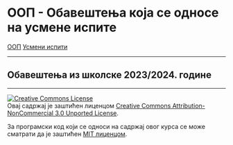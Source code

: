# ООП - Обавештења која се односе на усмене испите

[ООП](../../README.md) [Усмени испити](../README.md)

---

## Обавештења из школске 2023/2024. године

---

<!--
---

## Обавештења из школске 2021/2022. године

---

26.09.2022

### Септембар 2 - термин усменог дела испита

Усмени део испита ће бити организован 28.09.2022. у Св. Николе са почетком у 17 сати. На том месту и у то време ће професор са присутним студентима договорити још тачно један
додатни термин усменог дела испита. Ако неко од студената не може да присуствујe договору, може да пошаље свог представника да га заступа и на тај начин обезбеди додатни термин који
се не поклапа са другим испитима.

---

01.09.2022

### Септембар 1 - термин усменог дела испита

Усмени део испита ће бити организован 07.09.2022. у Св. Николе са почетком у 15 сати. На том месту и у то време ће професор са присутним студентима договорити још тачно један
додатни термин усменог дела испита. Ако неко од студената не може да присуствуј договору, може да пошаље свог представника да га заступа и на тај начин обезбеди додатни термин који
се не поклапа са другим испитима.

---

30.07.2022

### Јуни 2 - термин усменог дела испита

Усмени део испита ће бити организован 05.08.2022. у Св. Николе са почетком у 11 сати. На том месту и у то време ће професор са присутним студентима договорити још тачно један
додатни термин усменог дела испита. Ако неко од студената не може да присуствује договору, може да пошаље свог представника да га заступа и на тај начин обезбеди додатни термин који
се не поклапа са другим испитима.

---

[ООП](../../README.md) [Усмени испити](../README.md)

---> 

<a rel="license" href="http://creativecommons.org/licenses/by-nc/3.0/"><img alt="Creative Commons License" style="border-width:0" src="https://i.creativecommons.org/l/by-nc/3.0/88x31.png" /></a><br />Овај садржај је заштићен лиценцом <a rel="license" href="http://creativecommons.org/licenses/by-nc/3.0/">Creative Commons Attribution-NonCommercial 3.0 Unported License</a>.

За програмски код који се односи на садржај овог курса се може сматрати да је заштићен [MIT лиценцом](/LICENSE).
